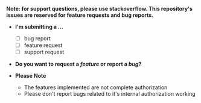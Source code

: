 <b>Note: for support questions, please use stackoverflow. This repository's issues are reserved for feature requests and bug reports.</b>

* **I'm submitting a ...**
  - [ ] bug report
  - [ ] feature request
  - [ ] support request 
  
* **Do you want to request a *feature* or report a *bug*?**

* **Please Note**
  - The features implemented are not complete authorization
  - Please don't report bugs related to it's internal authorization working
